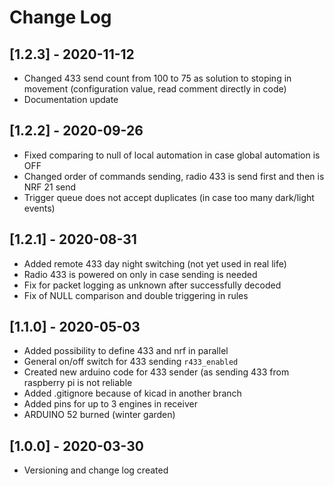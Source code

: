 # Change Log

## [1.2.3] - 2020-11-12

- Changed 433 send count from 100 to 75 as solution to stoping in movement (configuration value, read comment directly in code)
- Documentation update

## [1.2.2] - 2020-09-26

- Fixed comparing to null of local automation in case global automation is OFF
- Changed order of commands sending, radio 433 is send first and then is NRF 21 send
- Trigger queue does not accept duplicates (in case too many dark/light events)

## [1.2.1] - 2020-08-31

- Added remote 433 day night switching (not yet used in real life)
- Radio 433 is powered on only in case sending is needed
- Fix for packet logging as unknown after successfully decoded
- Fix of NULL comparison and double triggering in rules

## [1.1.0] - 2020-05-03

- Added possibility to define 433 and nrf in parallel
- General on/off switch for 433 sending `r433_enabled`
- Created new arduino code for 433 sender (as sending 433 from raspberry pi is not reliable
- Added .gitignore because of kicad in another branch
- Added pins for up to 3 engines in receiver
- ARDUINO 52 burned (winter garden)

## [1.0.0] - 2020-03-30

- Versioning and change log created